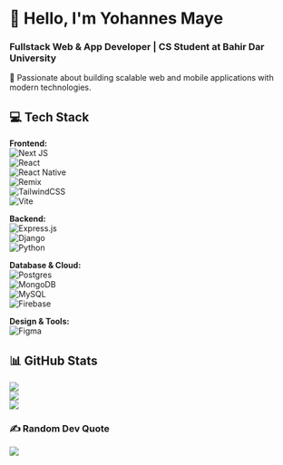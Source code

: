 # 👋 Hello, I'm Yohannes Maye  
### Fullstack Web & App Developer | CS Student at Bahir Dar University  

🚀 Passionate about building scalable web and mobile applications with modern technologies.  

## 💻 Tech Stack  
**Frontend:**  
![Next JS](https://img.shields.io/badge/Next.js-black?style=for-the-badge&logo=next.js&logoColor=white)  
![React](https://img.shields.io/badge/React-%2320232a.svg?style=for-the-badge&logo=react&logoColor=%2361DAFB)  
![React Native](https://img.shields.io/badge/React_Native-%2320232a.svg?style=for-the-badge&logo=react&logoColor=%2361DAFB)  
![Remix](https://img.shields.io/badge/Remix-%23000.svg?style=for-the-badge&logo=remix&logoColor=white)  
![TailwindCSS](https://img.shields.io/badge/TailwindCSS-%2338B2AC.svg?style=for-the-badge&logo=tailwind-css&logoColor=white)  
![Vite](https://img.shields.io/badge/Vite-%23646CFF.svg?style=for-the-badge&logo=vite&logoColor=white)  

**Backend:**  
![Express.js](https://img.shields.io/badge/Express.js-%23404d59.svg?style=for-the-badge&logo=express&logoColor=%2361DAFB)  
![Django](https://img.shields.io/badge/Django-%23092E20.svg?style=for-the-badge&logo=django&logoColor=white)  
![Python](https://img.shields.io/badge/Python-3670A0?style=for-the-badge&logo=python&logoColor=ffdd54)  

**Database & Cloud:**  
![Postgres](https://img.shields.io/badge/PostgreSQL-%23316192.svg?style=for-the-badge&logo=postgresql&logoColor=white)  
![MongoDB](https://img.shields.io/badge/MongoDB-%234ea94b.svg?style=for-the-badge&logo=mongodb&logoColor=white)  
![MySQL](https://img.shields.io/badge/MySQL-4479A1.svg?style=for-the-badge&logo=mysql&logoColor=white)  
![Firebase](https://img.shields.io/badge/Firebase-%23FFCA28.svg?style=for-the-badge&logo=firebase&logoColor=white)  

**Design & Tools:**  
![Figma](https://img.shields.io/badge/Figma-%23F24E1E.svg?style=for-the-badge&logo=figma&logoColor=white)  

## 📊 GitHub Stats  
![](https://github-readme-stats.vercel.app/api?username=Yohannes-Maye-01&theme=dark&hide_border=false&include_all_commits=true&count_private=true)  
![](https://github-readme-streak-stats.herokuapp.com/?user=Yohannes-Maye-01&theme=dark&hide_border=false)  
![](https://github-readme-stats.vercel.app/api/top-langs/?username=Yohannes-Maye-01&theme=dark&hide_border=false&include_all_commits=true&count_private=true&layout=compact)  

### ✍️ Random Dev Quote  
![](https://quotes-github-readme.vercel.app/api?type=horizontal&theme=radical)  
